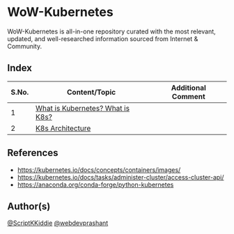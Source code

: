 # WoW-Kubernetes

WoW-Kubernetes is all-in-one repository curated with the most relevant, updated, and well-researched information sourced from Internet &amp; Community.

## Index

S.No. | Content/Topic | Additional Comment
--- | --- | ---
1 | [What is Kubernetes? What is K8s?](https://www.technical0812.com/post/kubernetes) |
2 | [K8s Architecture](https://www.technical0812.com/post/categories/devops) |

## References
- https://kubernetes.io/docs/concepts/containers/images/
- https://kubernetes.io/docs/tasks/administer-cluster/access-cluster-api/
- https://anaconda.org/conda-forge/python-kubernetes

## Author(s)

[@ScriptKKiddie](https://github.com/ScriptKKiddie)
[@webdevprashant](https://github.com/webdevprashant)
